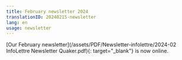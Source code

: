 ```yaml
---
title: February newsletter 2024
translationID: 20240215-newsletter
lang: en
usage: newsletter
---
```

[Our February newsletter](/assets/PDF/Newsletter-infolettre/2024-02 InfoLettre Newsletter Quaker.pdf){: target="_blank"} is now online.
